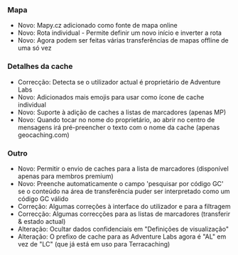 ### Mapa
- Novo: Mapy.cz adicionado como fonte de mapa online
- Novo: Rota individual - Permite definir um novo início e inverter a rota
- Novo: Agora podem ser feitas várias transferências de mapas offline de uma só vez

### Detalhes da cache
- Correcção: Detecta se o utilizador actual é proprietário de Adventure Labs
- Novo: Adicionados mais emojis para usar como ícone de cache individual
- Novo: Suporte à adição de caches a listas de marcadores (apenas MP)
- Novo: Quando tocar no nome do proprietário, ao abrir no centro de mensagens irá pré-preencher o texto com o nome da cache (apenas geocaching.com)

### Outro
- Novo: Permitir o envio de caches para a lista de marcadores (disponível apenas para membros premium)
- Novo: Preenche automaticamente o campo 'pesquisar por código GC' se o conteúdo na área de transferência puder ser interpretado como um código GC válido
- Correção: Algumas correções à interface do utilizador e para a filtragem
- Correcção: Algumas correcções para as listas de marcadores (transferir & estado actual)
- Alteração: Ocultar dados confidenciais em "Definições de visualização"
- Alteração: O prefixo de cache para as Adventure Labs agora é "AL" em vez de "LC" (que já está em uso para Terracaching)
